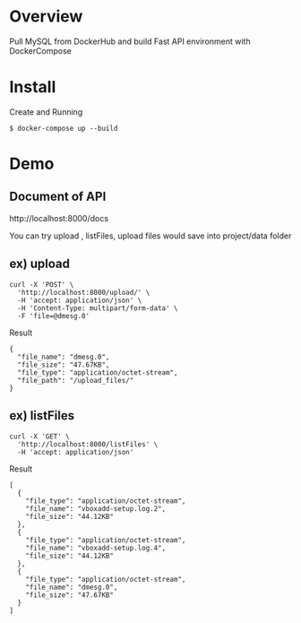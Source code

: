 # Overview
Pull MySQL from DockerHub and build Fast API environment with DockerCompose

# Install
Create and Running
```
$ docker-compose up --build
```

# Demo
## Document of API
http://localhost:8000/docs

You can try upload , listFiles, 
upload files would save into project/data folder

## ex) upload
```
curl -X 'POST' \
  'http://localhost:8000/upload/' \
  -H 'accept: application/json' \
  -H 'Content-Type: multipart/form-data' \
  -F 'file=@dmesg.0'
```
Result
```
{
  "file_name": "dmesg.0",
  "file_size": "47.67KB",
  "file_type": "application/octet-stream",
  "file_path": "/upload_files/"
}
```
## ex) listFiles
```
curl -X 'GET' \
  'http://localhost:8000/listFiles' \
  -H 'accept: application/json'
```

Result
```
[
  {
    "file_type": "application/octet-stream",
    "file_name": "vboxadd-setup.log.2",
    "file_size": "44.12KB"
  },
  {
    "file_type": "application/octet-stream",
    "file_name": "vboxadd-setup.log.4",
    "file_size": "44.12KB"
  },
  {
    "file_type": "application/octet-stream",
    "file_name": "dmesg.0",
    "file_size": "47.67KB"
  }
]
```
